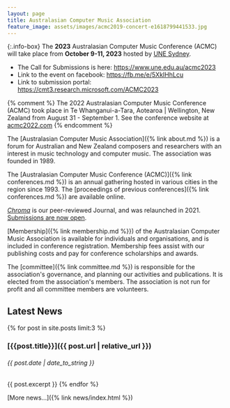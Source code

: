 ```yaml
---
layout: page
title: Australasian Computer Music Association
feature_image: assets/images/acmc2019-concert-e1618799441533.jpg
---
```


{:.info-box}
The **2023** Australasian Computer Music Conference (ACMC) will take place from **October 9-11, 2023** hosted by [UNE Sydney](https://www.une.edu.au/campus-life/une-sydney). 
- The Call for Submissions is here: <https://www.une.edu.au/acmc2023>
- Link to the event on facebook: <https://fb.me/e/5XkIHhLcu>
- Link to submission portal: <https://cmt3.research.microsoft.com/ACMC2023>


{% comment %}
The 2022 Australasian Computer Music Conference (ACMC) took place in Te
Whanganui-a-Tara, Aotearoa | Wellington, New Zealand from August 31 -
September 1. See the conference website at [acmc2022.com](https://www.acmc2022.com)
{% endcomment %}

The [Australasian Computer Music
Association]({% link about.md %}) is a forum for Australian and
New Zealand composers and researchers with an interest in music technology and
computer music. The association was founded in 1989.

The [Australasian Computer Music Conference
(ACMC)]({% link conferences.md %}) is an annual gathering
hosted in various cities in the region since 1993. The [proceedings of previous
conferences]({% link conferences.md %}) are available online.

_[Chroma](https://journal.computermusic.org.au/chroma)_ is our peer-reviewed
Journal, and was relaunched in 2021. [Submissions are now
open](https://journal.computermusic.org.au/chroma).

[Membership]({% link membership.md %}}) of the Australasian
Computer Music Association is available for individuals and organisations, and
is included in conference registration. Membership fees assist with our
publishing costs and pay for conference scholarships and awards.

The [committee]({% link committee.md %}) is responsible for the
association's governance, and planning our activities and publications. It is
elected from the association's members. The association is not run for profit
and all committee members are volunteers.

## Latest News

{% for post in site.posts limit:3 %}
### [{{post.title}}]({{ post.url | relative_url }})

<h6 class="font-italic">{{ post.date | date_to_string }}</h6>

{{ post.excerpt }}
{% endfor %}

[More news...]({% link news/index.html %})

